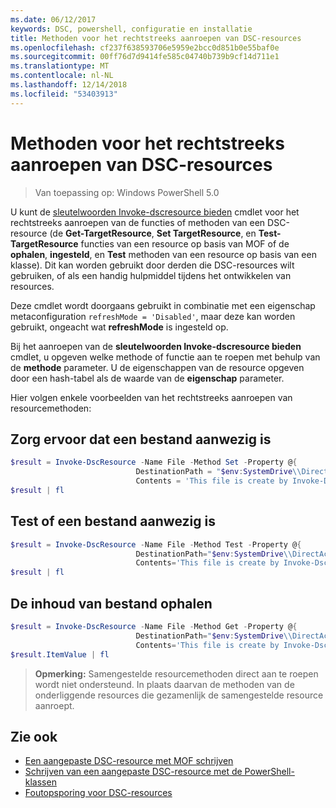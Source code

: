 ```yaml
---
ms.date: 06/12/2017
keywords: DSC, powershell, configuratie en installatie
title: Methoden voor het rechtstreeks aanroepen van DSC-resources
ms.openlocfilehash: cf237f638593706e5959e2bcc0d851b0e55baf0e
ms.sourcegitcommit: 00ff76d7d9414fe585c04740b739b9cf14d711e1
ms.translationtype: MT
ms.contentlocale: nl-NL
ms.lasthandoff: 12/14/2018
ms.locfileid: "53403913"
---
```

# <a name="calling-dsc-resource-methods-directly"></a>Methoden voor het rechtstreeks aanroepen van DSC-resources

>Van toepassing op: Windows PowerShell 5.0

U kunt de [sleutelwoorden Invoke-dscresource bieden](/powershell/module/PSDesiredStateConfiguration/Invoke-DscResource) cmdlet voor het rechtstreeks aanroepen van de functies of methoden van een DSC-resource (de **Get-TargetResource**, **Set TargetResource**, en  **Test-TargetResource** functies van een resource op basis van MOF of de **ophalen**, **ingesteld**, en **Test** methoden van een resource op basis van een klasse).
Dit kan worden gebruikt door derden die DSC-resources wilt gebruiken, of als een handig hulpmiddel tijdens het ontwikkelen van resources.

Deze cmdlet wordt doorgaans gebruikt in combinatie met een eigenschap metaconfiguration `refreshMode = 'Disabled'`, maar deze kan worden gebruikt, ongeacht wat **refreshMode** is ingesteld op.

Bij het aanroepen van de **sleutelwoorden Invoke-dscresource bieden** cmdlet, u opgeven welke methode of functie aan te roepen met behulp van de **methode** parameter. U de eigenschappen van de resource opgeven door een hash-tabel als de waarde van de **eigenschap** parameter.

Hier volgen enkele voorbeelden van het rechtstreeks aanroepen van resourcemethoden:

## <a name="ensure-a-file-is-present"></a>Zorg ervoor dat een bestand aanwezig is

```powershell
$result = Invoke-DscResource -Name File -Method Set -Property @{
                            DestinationPath = "$env:SystemDrive\\DirectAccess.txt";
                            Contents = 'This file is create by Invoke-DscResource'} -Verbose
$result | fl
```

## <a name="test-that-a-file-is-present"></a>Test of een bestand aanwezig is

```powershell
$result = Invoke-DscResource -Name File -Method Test -Property @{
                            DestinationPath="$env:SystemDrive\\DirectAccess.txt";
                            Contents='This file is create by Invoke-DscResource'} -Verbose
$result | fl
```

## <a name="get-the-contents-of-file"></a>De inhoud van bestand ophalen

```powershell
$result = Invoke-DscResource -Name File -Method Get -Property @{
                            DestinationPath="$env:SystemDrive\\DirectAccess.txt";
                            Contents='This file is create by Invoke-DscResource'} -Verbose
$result.ItemValue | fl
```

>**Opmerking:** Samengestelde resourcemethoden direct aan te roepen wordt niet ondersteund. In plaats daarvan de methoden van de onderliggende resources die gezamenlijk de samengestelde resource aanroept.

## <a name="see-also"></a>Zie ook
- [Een aangepaste DSC-resource met MOF schrijven](../resources/authoringResourceMOF.md)
- [Schrijven van een aangepaste DSC-resource met de PowerShell-klassen](../resources/authoringResourceClass.md)
- [Foutopsporing voor DSC-resources](../troubleshooting/debugResource.md)